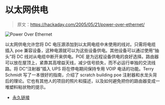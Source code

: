 # 以太网供电

> 原文：<https://hackaday.com/2005/05/21/power-over-ethernet/>

![Power Over Ethernet](img/f9180279abfffb1e9e9517a365192762.png)

以太网供电允许您将 DC 电压源添加到以太网电缆中未使用的线对。只需将电缆插入 poe 兼容设备，这种电源就可以为这些设备供电。其他设备可以通过使用“抽头”将 DC 线对从电缆中断开来供电。POE 是为远程设备供电的良好选择。路由器可以放在屋顶上，紧靠其高增益天线，减少信号损失，而不必运行单独的交流线路。将 DC“注射器”插入 UPS 将在停电期间保持专用 VOIP 电话的功能。Terry Schmidt 写了一本很好的指南，介绍了 scratch building poe 注射器和水龙头背后的理论。它也有其他人的项目的照片和描述，以及如何避免把你的路由器变成一堆塑料粘状物的提示。

*   [永久链接](http://www.nycwireless.net/poe/)